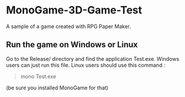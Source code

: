 # MonoGame-3D-Game-Test
A sample of a game created with RPG Paper Maker.

## Run the game on Windows or Linux

Go to the Release/ directory and find the application Test.exe. Windows users can just run this file. Linux users should use this command :

> mono Test.exe

(be sure you installed MonoGame for that)